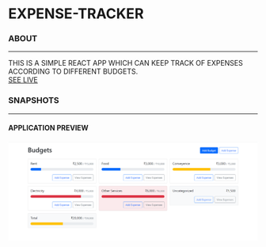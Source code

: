 # EXPENSE-TRACKER

### ABOUT
***

THIS IS A SIMPLE REACT APP WHICH CAN KEEP TRACK OF EXPENSES ACCORDING TO DIFFERENT BUDGETS.
<br/>
[SEE LIVE](https://simple-expense-tracker-by-me.netlify.app/)


### SNAPSHOTS
***

#### APPLICATION PREVIEW
![](images/expense-tracker.png)
